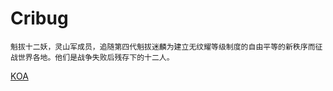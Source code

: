 # Cribug
    魁拔十二妖，灵山军成员，追随第四代魁拔迷麟为建立无纹耀等级制度的自由平等的新秩序而征战世界各地。他们是战争失败后残存下的十二人。
[KOA](http://127.0.0.1:3000/swagger)